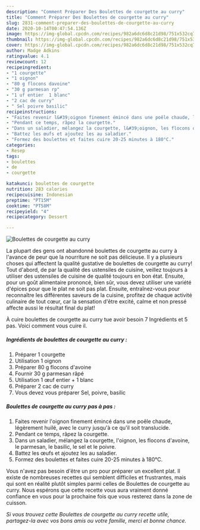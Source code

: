 ```yaml
---
description: "Comment Préparer Des Boulettes de courgette au curry"
title: "Comment Préparer Des Boulettes de courgette au curry"
slug: 2831-comment-preparer-des-boulettes-de-courgette-au-curry
date: 2020-10-14T00:47:54.136Z
image: https://img-global.cpcdn.com/recipes/982a6dc6d8c21d98/751x532cq70/boulettes-de-courgette-au-curry-photo-principale-de-la-recette.jpg
thumbnail: https://img-global.cpcdn.com/recipes/982a6dc6d8c21d98/751x532cq70/boulettes-de-courgette-au-curry-photo-principale-de-la-recette.jpg
cover: https://img-global.cpcdn.com/recipes/982a6dc6d8c21d98/751x532cq70/boulettes-de-courgette-au-curry-photo-principale-de-la-recette.jpg
author: Madge Adkins
ratingvalue: 4.1
reviewcount: 12
recipeingredient:
- "1 courgette"
- "1 oignon"
- "80 g flocons davoine"
- "30 g parmesan rp"
- "1 uf entier  1 blanc"
- "2 cac de curry"
- " Sel poivre basilic"
recipeinstructions:
- "Faites revenir l&#39;oignon finement émincé dans une poêle chaude, légèrement huilé, avec le curry jusqu&#39;à ce qu&#39;il soit translucide."
- "Pendant ce temps, râpez la courgette."
- "Dans un saladier, mélangez la courgette, l&#39;oignon, les flocons d&#39;avoine, le parmesan, le basilic, le sel et le poivre."
- "Battez les œufs et ajoutez les au saladier."
- "Formez des boulettes et faites cuire 20-25 minutes à 180°C."
categories:
- Resep
tags:
- boulettes
- de
- courgette

katakunci: boulettes de courgette 
nutrition: 283 calories
recipecuisine: Indonesian
preptime: "PT15M"
cooktime: "PT58M"
recipeyield: "4"
recipecategory: Dessert

---
```



![Boulettes de courgette au curry](https://img-global.cpcdn.com/recipes/982a6dc6d8c21d98/751x532cq70/boulettes-de-courgette-au-curry-photo-principale-de-la-recette.jpg)

La plupart des gens ont abandonné boulettes de courgette au curry à l'avance de peur que la nourriture ne soit pas délicieuse. Il y a plusieurs choses qui affectent la qualité gustative de boulettes de courgette au curry! Tout d'abord, de par la qualité des ustensiles de cuisine, veillez toujours à utiliser des ustensiles de cuisine de qualité toujours en bon état. Ensuite, pour un goût alimentaire prononcé, bien sûr, vous devez utiliser une variété d'épices pour que le plat ne soit pas plat. Ensuite, entraînez-vous pour reconnaître les différentes saveurs de la cuisine, profitez de chaque activité culinaire de tout cœur, car la sensation d'être excité, calme et non pressé affecte aussi le résultat final du plat!

<!--inarticleads1-->

À cuire boulettes de courgette au curry tue avoir besoin 7 Ingrédients et 5 pas. Voici comment vous cuire il.

##### Ingrédients de boulettes de courgette au curry :

1. Préparer 1 courgette
1. Utilisation 1 oignon
1. Préparer 80 g flocons d&#39;avoine
1. Fournir 30 g parmesan râpé
1. Utilisation 1 œuf entier + 1 blanc
1. Préparer 2 cac de curry
1. Vous devez vous préparer  Sel, poivre, basilic




<!--inarticleads2-->

##### Boulettes de courgette au curry pas à pas :

1. Faites revenir l&#39;oignon finement émincé dans une poêle chaude, légèrement huilé, avec le curry jusqu&#39;à ce qu&#39;il soit translucide.
1. Pendant ce temps, râpez la courgette.
1. Dans un saladier, mélangez la courgette, l&#39;oignon, les flocons d&#39;avoine, le parmesan, le basilic, le sel et le poivre.
1. Battez les œufs et ajoutez les au saladier.
1. Formez des boulettes et faites cuire 20-25 minutes à 180°C.




<!--inarticleads1-->

<p>
Vous n'avez pas besoin d'être un pro pour préparer un excellent plat. Il existe de nombreuses recettes qui semblent difficiles et frustrantes, mais qui sont en réalité plutôt simples parmi celles de Boulettes de courgette au curry. Nous espérons que cette recette vous aura vraiment donné confiance en vous pour la prochaine fois que vous resterez dans la zone de cuisson.
</p>

<p>
<i>Si vous trouvez cette Boulettes de courgette au curry recette utile, partagez-la avec vos bons amis ou votre famille, merci et bonne chance.</i>
</p>
